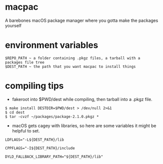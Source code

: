 # macpac
A barebones macOS package manager where you gotta make the packages yourself

# environment variables
```
$REPO_PATH ~ a folder containing .pkgz files, a tarball with a packages file tree
$DEST_PATH ~ the path that you want macpac to install things
```

# compiling tips

- fakeroot into $PWD/dest while compiling, then tarball into a .pkgz file.
```
$ make install DESTDIR=$PWD/dest > /dev/null 2>&1
$ cd dest
$ tar -cvzf ~/packages/package-2.1.0.pkgz *
```

- macOS gets cagey with libraries, so here are some variables it might be helpful to set.

```LDFLAGS="-L${DEST_PATH}/lib```

```CPPFLAGS="-I${DEST_PATH}/include```

```DYLD_FALLBACK_LIBRARY_PATH="${DEST_PATH}/lib"```

